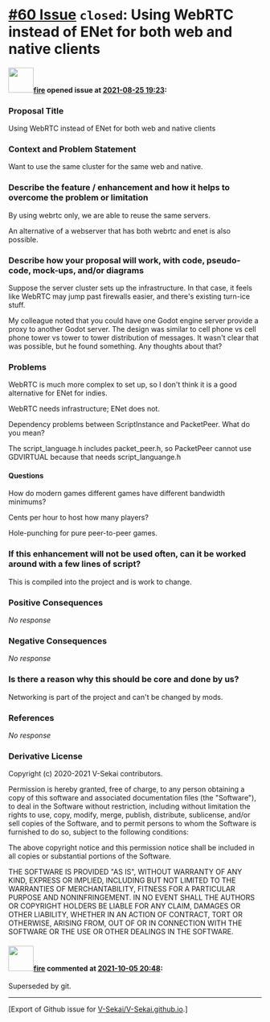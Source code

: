 # [\#60 Issue](https://github.com/V-Sekai/V-Sekai.github.io/issues/60) `closed`: Using WebRTC instead of ENet for both web and native clients

#### <img src="https://avatars.githubusercontent.com/u/32321?u=c2e06a3d2b49a467aa907e54aa259516440267cc&v=4" width="50">[fire](https://github.com/fire) opened issue at [2021-08-25 19:23](https://github.com/V-Sekai/V-Sekai.github.io/issues/60):

### Proposal Title

Using WebRTC instead of ENet for both web and native clients

### Context and Problem Statement

Want to use the same cluster for the same web and native.

### Describe the feature / enhancement and how it helps to overcome the problem or limitation

By using webrtc only, we are able to reuse the same servers.

An alternative of a webserver that has both webrtc and enet is also possible.

### Describe how your proposal will work, with code, pseudo-code, mock-ups, and/or diagrams

Suppose the server cluster sets up the infrastructure. In that case, it feels like WebRTC may jump past firewalls easier, and there's existing turn-ice stuff.

My colleague noted that you could have one Godot engine server provide a proxy to another Godot server. The design was similar to cell phone vs cell phone tower vs tower to tower distribution of messages. It wasn't clear that was possible, but he found something. Any thoughts about that?

### Problems

WebRTC is much more complex to set up, so I don't think it is a good alternative for ENet for indies.

WebRTC needs infrastructure; ENet does not.

Dependency problems between ScriptInstance and PacketPeer. What do you mean?

The script_language.h includes packet_peer.h, so PacketPeer cannot use GDVIRTUAL because that needs script_languange.h

#### Questions

How do modern games different games have different bandwidth minimums?

Cents per hour to host how many players?

Hole-punching for pure peer-to-peer games.

### If this enhancement will not be used often, can it be worked around with a few lines of script?

This is compiled into the project and is work to change.

### Positive Consequences

_No response_

### Negative Consequences

_No response_

### Is there a reason why this should be core and done by us?

Networking is part of the project and can't be changed by mods.

### References

_No response_

### Derivative License

Copyright (c) 2020-2021 V-Sekai contributors.

Permission is hereby granted, free of charge, to any person obtaining a copy
of this software and associated documentation files (the "Software"), to deal
in the Software without restriction, including without limitation the rights
to use, copy, modify, merge, publish, distribute, sublicense, and/or sell
copies of the Software, and to permit persons to whom the Software is
furnished to do so, subject to the following conditions:

The above copyright notice and this permission notice shall be included in all
copies or substantial portions of the Software.

THE SOFTWARE IS PROVIDED "AS IS", WITHOUT WARRANTY OF ANY KIND, EXPRESS OR
IMPLIED, INCLUDING BUT NOT LIMITED TO THE WARRANTIES OF MERCHANTABILITY,
FITNESS FOR A PARTICULAR PURPOSE AND NONINFRINGEMENT. IN NO EVENT SHALL THE
AUTHORS OR COPYRIGHT HOLDERS BE LIABLE FOR ANY CLAIM, DAMAGES OR OTHER
LIABILITY, WHETHER IN AN ACTION OF CONTRACT, TORT OR OTHERWISE, ARISING FROM,
OUT OF OR IN CONNECTION WITH THE SOFTWARE OR THE USE OR OTHER DEALINGS IN THE
SOFTWARE.


#### <img src="https://avatars.githubusercontent.com/u/32321?u=c2e06a3d2b49a467aa907e54aa259516440267cc&v=4" width="50">[fire](https://github.com/fire) commented at [2021-10-05 20:48](https://github.com/V-Sekai/V-Sekai.github.io/issues/60#issuecomment-934810325):

Superseded by git.


-------------------------------------------------------------------------------



[Export of Github issue for [V-Sekai/V-Sekai.github.io](https://github.com/V-Sekai/V-Sekai.github.io).]
